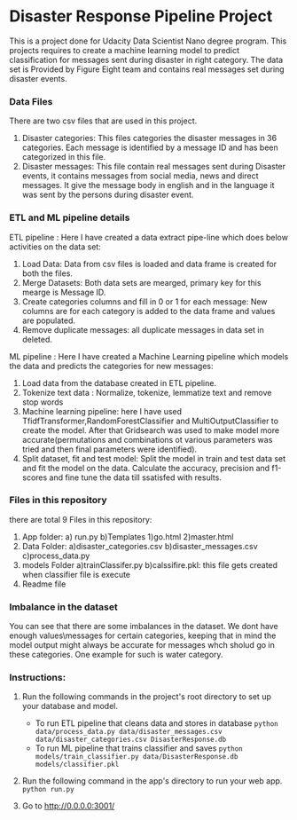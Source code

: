 # Disaster Response Pipeline Project

This is a project done for Udacity  Data Scientist Nano degree program. This projects requires to create a machine learning model to predict classification for messages sent during disaster in right category. The data set is Provided by Figure Eight team and contains real messages set during disaster events.

### Data Files
There are two csv files that are used in this project. 
1. Disaster categories: This files categories the disaster messages in 36 categories. Each message is identified by a message ID and has been categorized in this file. 
2. Disaster messages: This file contain real messages sent during Disaster events, it contains messages from social media, news and direct messages. It give the message body in english and in the language it was sent by the persons during disaster event.

### ETL and ML pipeline details
ETL pipeline :
Here I have created a data extract pipe-line which does below activities on the data set:
1. Load Data: Data from csv files is loaded and data frame is created for both the files.
2. Merge Datasets: Both data sets are mearged, primary key for this mearge is Message ID.
3. Create categories columns and fill in 0 or 1 for each message: New columns are for each category  is added to the data frame and values are populated.
4. Remove duplicate messages:  all duplicate messages in data set in deleted.

ML pipeline :
Here I have created a Machine Learning pipeline which models the data and predicts the categories for new messages:
1. Load data from the database created in ETL pipeline.
2. Tokenize text data : Normalize, tokenize, lemmatize text and remove stop words
3. Machine learning pipeline: here I have used TfidfTransformer,RandomForestClassifier and MultiOutputClassifier to create the model. After that Gridsearch was used to make model more accurate(permutations and combinations ot various parameters was tried and then final parameters were identified).
4. Split dataset, fit and test model: Split the model in train and test data set and fit the model on the data. Calculate the accuracy, precision and f1-scores and fine tune the data till ssatisfed with results.

### Files in this repository
there are total 9 Files in this repository:
1. App folder: 
    a) run.py
    b)Templates
        1)go.html
        2)master.html
2. Data Folder:
    a)disaster_categories.csv
    b)disaster_messages.csv
    c)process_data.py
3. models Folder
    a)trainClassifer.py
    b)calssifire.pkl: this file gets created when classifier file is execute
4. Readme file

### Imbalance in the dataset
You can see that there are some imbalances in the dataset. We dont have enough values\messages for certain categories, keeping that in mind the model output might always be accurate for messages whch sholud go in these categories. One example for such is water category.

### Instructions:
1. Run the following commands in the project's root directory to set up your database and model.

    - To run ETL pipeline that cleans data and stores in database
        `python data/process_data.py data/disaster_messages.csv data/disaster_categories.csv DisasterResponse.db`
    - To run ML pipeline that trains classifier and saves
        `python models/train_classifier.py data/DisasterResponse.db models/classifier.pkl`

2. Run the following command in the app's directory to run your web app.
    `python run.py`

3. Go to http://0.0.0.0:3001/
